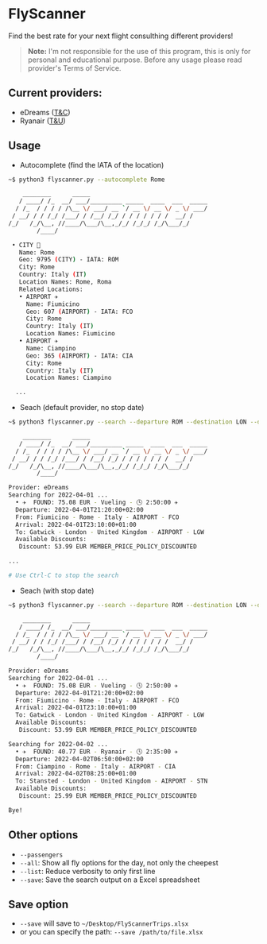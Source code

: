 # FlyScanner
Find the best rate for your next flight consulthing different providers!

> **Note:** I'm not responsible for the use of this program, this is only for personal and educational purpose. Before any usage please read provider's Terms of Service.  


## Current providers:
- eDreams ([T&C](https://www.edreams.com/terms-and-conditions/))
- Ryanair ([T&U](https://www.ryanair.com/hr/en/corporate/terms-of-use))


## Usage
- Autocomplete (find the IATA of the location)
```bash
~$ python3 flyscanner.py --autocomplete Rome

    ________      _____                                 
   / ____/ /_  __/ ___/_________ _____  ____  ___  _____
  / /_  / / / / /\__ \/ ___/ __ `/ __ \/ __ \/ _ \/ ___/
 / __/ / / /_/ /___/ / /__/ /_/ / / / / / / /  __/ /    
/_/   /_/\__, //____/\___/\__,_/_/ /_/_/ /_/\___/_/     
        /____/                                          

 • CITY 🌆
   Name: Rome
   Geo: 9795 (CITY) - IATA: ROM
   City: Rome
   Country: Italy (IT)
   Location Names: Rome, Roma
   Related Locations:
   • AIRPORT ✈️
     Name: Fiumicino
     Geo: 607 (AIRPORT) - IATA: FCO
     City: Rome
     Country: Italy (IT)
     Location Names: Fiumicino
   • AIRPORT ✈️
     Name: Ciampino
     Geo: 365 (AIRPORT) - IATA: CIA
     City: Rome
     Country: Italy (IT)
     Location Names: Ciampino

  ...
```

- Seach (default provider, no stop date)
```bash
~$ python3 flyscanner.py --search --departure ROM --destination LON --date 2022-04-01

    ________      _____                                 
   / ____/ /_  __/ ___/_________ _____  ____  ___  _____
  / /_  / / / / /\__ \/ ___/ __ `/ __ \/ __ \/ _ \/ ___/
 / __/ / / /_/ /___/ / /__/ /_/ / / / / / / /  __/ /    
/_/   /_/\__, //____/\___/\__,_/_/ /_/_/ /_/\___/_/     
        /____/                                          

Provider: eDreams
Searching for 2022-04-01 ...
  • ✈️  FOUND: 75.08 EUR - Vueling - 🕓 2:50:00 ✈️
  Departure: 2022-04-01T21:20:00+02:00
  From: Fiumicino - Rome - Italy - AIRPORT - FCO
  Arrival: 2022-04-01T23:10:00+01:00
  To: Gatwick - London - United Kingdom - AIRPORT - LGW
  Available Discounts:
   Discount: 53.99 EUR MEMBER_PRICE_POLICY_DISCOUNTED

...

# Use Ctrl-C to stop the search
```

- Seach (with stop date)
```bash
~$ python3 flyscanner.py --search --departure ROM --destination LON --date 2022-04-01 --to-date 2022-04-02      

    ________      _____                                 
   / ____/ /_  __/ ___/_________ _____  ____  ___  _____
  / /_  / / / / /\__ \/ ___/ __ `/ __ \/ __ \/ _ \/ ___/
 / __/ / / /_/ /___/ / /__/ /_/ / / / / / / /  __/ /    
/_/   /_/\__, //____/\___/\__,_/_/ /_/_/ /_/\___/_/     
        /____/                                          

Provider: eDreams
Searching for 2022-04-01 ...
  • ✈️  FOUND: 75.08 EUR - Vueling - 🕓 2:50:00 ✈️ 
  Departure: 2022-04-01T21:20:00+02:00
  From: Fiumicino - Rome - Italy - AIRPORT - FCO
  Arrival: 2022-04-01T23:10:00+01:00
  To: Gatwick - London - United Kingdom - AIRPORT - LGW
  Available Discounts:
   Discount: 53.99 EUR MEMBER_PRICE_POLICY_DISCOUNTED

Searching for 2022-04-02 ...
  • ✈️  FOUND: 40.77 EUR - Ryanair - 🕓 2:35:00 ✈️ 
  Departure: 2022-04-02T06:50:00+02:00
  From: Ciampino - Rome - Italy - AIRPORT - CIA
  Arrival: 2022-04-02T08:25:00+01:00
  To: Stansted - London - United Kingdom - AIRPORT - STN
  Available Discounts:
   Discount: 25.99 EUR MEMBER_PRICE_POLICY_DISCOUNTED

Bye!
```

## Other options
- `--passengers`
- `--all`: Show all fly options for the day, not only the cheepest
- `--list`: Reduce verbosity to only first line
- `--save`: Save the search output on a Excel spreadsheet

## Save option
- `--save` will save to `~/Desktop/FlyScannerTrips.xlsx`
- or you can specify the path: `--save /path/to/file.xlsx`
